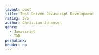 ```yaml
---
layout: post
title: Test Driven Javascript Development
rating: 3/5
author: Christian Johansen
genre:
  - Javascript
  - TDD
permalink:
header: no
---
```

